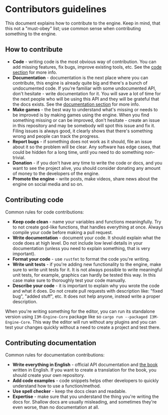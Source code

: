 # Contributors guidelines

This document explains how to contribute to the engine. Keep in mind, that this not a "must-obey" list; use common sense
when contributing something to the engine.

## How to contribute

- **Code** - writing code is the most obvious way of contribution. You can add missing features, fix bugs, improve existing
tools, etc. See the [code section](#contributing-code) for more info.
- **Documentation** - documentation is the next place where you can contribute, this engine is already quite big and there's
a bunch of undocumented code. If you're familiar with some undocumented API, don't hesitate - write documentation for it.
You will save a lot of time for the next people who will be using this API and they will be grateful that the docs exists.
See the [documentation section](#contributing-documentation) for more info.
- **Make games** - the best way to understand what's missing or needs to be improved is by making games using the engine.
When you find something missing or can be improved, don't hesitate - create an issue in this repository and may be
somebody will spot this issue and fix it. Filing issues is always good, it clearly shows that there's something wrong
and people can track the progress.
- **Report bugs** - if something does not work as it should, file an issue about it so the problem will be clear. Any software
has edge cases, that could be hidden for a long time, until you need to do something non-trivial.
- **Donation** - if you don't have any time to write the code or docs, and you want to see the project alive, you should
consider donating any amount of money to the developers of the engine.
- **Promote the engine** - write posts, make videos, share news about the engine on social media and so on.

## Contributing code

Common rules for code contributions:

- **Keep code clean** - name your variables and functions meaningfully. Try to not create god-like functions, that handles
everything at once. Always compile your code before making a pull request.
- **Write documentation** - document your code. It should explain what the code does at high level. Do not include low
level details in your documentation (unless you need to explain something, that is very important).
- **Format your code** - use `rustfmt` to format the code you're writing.
- **Write unit tests** - if you're adding new functionality to the engine, make sure to write unit tests for it. It is
not always possible to write meaningful unit tests, for example, graphics can hardly be tested this way. In this case
make sure to thoroughly test your code manually.
- **Describe your code** - it is important to explain why you wrote the code and what it does. Do not create pull requests
with description like: "fixed bug", "added stuff", etc. It does not help anyone, instead write a proper description.

When you're writing something for the editor, you can run its standalone version using `I3M-Engine-Core` package like so
`cargo run --packaged I3M-Engine-Core`. This way the editor will run without any plugins and you can test your changes quickly
without a need to create a project and test there.

## Contributing documentation

Common rules for documentation contributions:

- **Write everything in English** - official API documentation and [the book](https://IThreeM.github.io/) written in
English. If you want to create a translation for the book, you should create your own repository.
- **Add code examples** - code snippets helps other developers to quickly understand how to use a function/method.
- **Use spell checker** - keep the docs clean and readable.
- **Expertise** - make sure that you understand the thing you're writing the docs for. Shallow docs are usually misleading,
and sometimes they're even worse, than no documentation at all.
